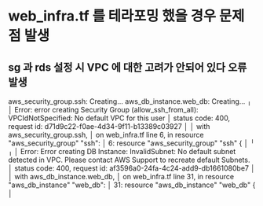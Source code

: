 # web_infra.tf 를 테라포밍 했을 경우 문제점 발생
## sg 과 rds 설정 시 VPC 에 대한 고려가 안되어 있다 오류 발생
aws_security_group.ssh: Creating...
aws_db_instance.web_db: Creating...
╷
│ Error: error creating Security Group (allow_ssh_from_all): VPCIdNotSpecified: No default VPC for this user
│       status code: 400, request id: d71d9c22-f0ae-4d34-9f11-b13389c03927
│
│   with aws_security_group.ssh,
│   on web_infra.tf line 6, in resource "aws_security_group" "ssh":
│    6: resource "aws_security_group" "ssh" {
│
╵
╷
│ Error: Error creating DB Instance: InvalidSubnet: No default subnet detected in VPC. Please contact AWS Support to recreate default Subnets.
│       status code: 400, request id: af3596a0-24fa-4c24-add9-db1661080be7
│
│   with aws_db_instance.web_db,
│   on web_infra.tf line 31, in resource "aws_db_instance" "web_db":
│   31: resource "aws_db_instance" "web_db" {
│
